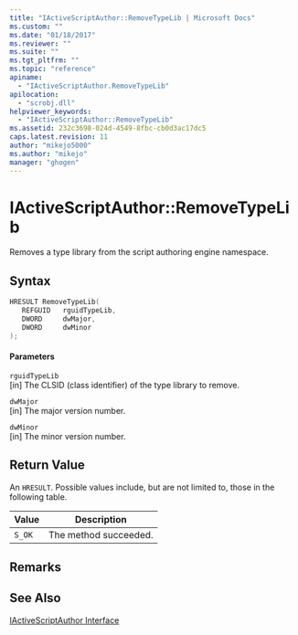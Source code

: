 ```yaml
---
title: "IActiveScriptAuthor::RemoveTypeLib | Microsoft Docs"
ms.custom: ""
ms.date: "01/18/2017"
ms.reviewer: ""
ms.suite: ""
ms.tgt_pltfrm: ""
ms.topic: "reference"
apiname: 
  - "IActiveScriptAuthor.RemoveTypeLib"
apilocation: 
  - "scrobj.dll"
helpviewer_keywords: 
  - "IActiveScriptAuthor::RemoveTypeLib"
ms.assetid: 232c3698-024d-4549-8fbc-cb0d3ac17dc5
caps.latest.revision: 11
author: "mikejo5000"
ms.author: "mikejo"
manager: "ghogen"
---
```

# IActiveScriptAuthor::RemoveTypeLib
Removes a type library from the script authoring engine namespace.  
  
## Syntax  
  
```cpp
HRESULT RemoveTypeLib(  
   REFGUID   rguidTypeLib,  
   DWORD     dwMajor,  
   DWORD     dwMinor  
);  
```  
  
#### Parameters  
 `rguidTypeLib`  
 [in] The CLSID (class identifier) of the type library to remove.  
  
 `dwMajor`  
 [in] The major version number.  
  
 `dwMinor`  
 [in] The minor version number.  
  
## Return Value  
 An `HRESULT`. Possible values include, but are not limited to, those in the following table.  
  
|Value|Description|  
|-----------|-----------------|  
|`S_OK`|The method succeeded.|  
  
## Remarks  
  
## See Also  
 [IActiveScriptAuthor Interface](../../winscript/reference/iactivescriptauthor-interface.md)